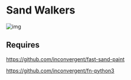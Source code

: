 # Sand Walkers

![img](/img/img.png?raw=true "img")

## Requires

https://github.com/inconvergent/fast-sand-paint

https://github.com/inconvergent/fn-python3

